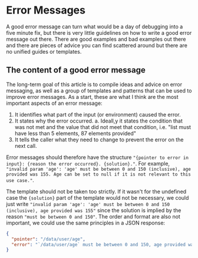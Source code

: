 # Error Messages

A good error message can turn what would be a day of debugging into a five minute fix, but there is very little guidelines on how to write a good error message out there.
There are good examples and bad examples out there and there are pieces of advice you can find scattered around but there are no unified guides or templates.

## The content of a good error message

The long-term goal of this article is to compile ideas and advice on error messaging, as well as a group of templates and patterns that can be used to improve error messages.
As a start, these are what I think are the most important aspects of an error message:

1. It identifies what part of the input (or environment) caused the error.
2. It states why the error occurred.
   a. Ideall,y it states the condition that was not met and the value that did not meet that condition, i.e. "list must have less than 5 elements, 87 elements provided"
3. It tells the caller what they need to change to prevent the error on the next call.

Error messages should therefore have the structure `"{pointer to error in input}: {reason the error occurred}. {solution}."`. For example, 
`"invalid param 'age': 'age' must be between 0 and 150 (inclusive), age provided was 155. Age can be set to null if it is not relevant to this use case."`.

The template should not be taken too strictly. If it wasn't for the undefined case the `{solution}` part of the template would not be necessary, we could just write
`"invalid param 'age': 'age' must be between 0 and 150 (inclusive), age provided was 155"` since the solution is implied by the reason `"must be between 0 and 150"`. The order and format
are also not important, we could use the same principles in a JSON response:

```json
{
  "pointer": "/data/user/age",
  "error": "`/data/user/age` must be between 0 and 150, age provided was 155. Age can be set to `null` if it is not relevant to this use case."
}
```
